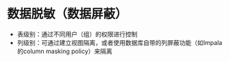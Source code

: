 <!--
 * @Author              : Uncle Bean
 * @Date                : 2020-04-24 23:05:20
 * @LastEditors         : Uncle Bean
 * @LastEditTime        : 2020-05-19 11:40:17
 * @FilePath            : \DW\数据治理\数据标准\安全标准.md
 * @Description         : 
 -->

# 数据脱敏（数据屏蔽）
* 表级别：通过不同用户（组）的权限进行控制
* 列级别：可通过建立视图隔离，或者使用数据库自带的列屏蔽功能（如Impala的column masking policy）来隔离